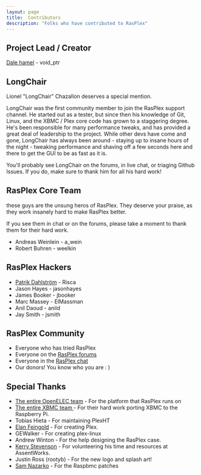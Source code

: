 ```yaml
---
layout: page 
title:  Contributors
description: "Folks who have contributed to RasPlex"
---
```


## Project Lead / Creator

<a href="http://blog.srvthe.net" target="_blank">Dale hamel</a> - void_ptr

## LongChair

Lionel "LongChair" Chazallon deserves a special mention.

LongChair was the first community member to join the RasPlex support channel. He started out as a tester, but since then his knowledge of Git, Linux, and the XBMC / Plex core code has grown to a staggering degree. He's been responsible for many performance tweaks, and has provided a great deal of leadership to the project. While other devs have come and gone, LongChair has always been around - staying up to insane hours of the night - tweaking performance and shaving off a few seconds here and there to get the GUI to be as fast as it is.

You'll probably see LongChair on the forums, in live chat, or triaging Github Issues. If you do, make sure to thank him for all his hard work!

## RasPlex Core Team

these guys are the unsung heros of RasPlex. They deserve your praise, as they work insanely hard to make RasPlex better.

If you see them in chat or on the forums, please take a moment to thank them for their hard work.

+ Andreas Weinlein - a_wein
+ Robert Buhren - weelkin


## RasPlex Hackers

+ <a href="http://www.linkedin.com/pub/patrik-dahlstr%C3%B6m/20/763/3b7" target="_blank">Patrik Dahlström</a> - Risca
+ Jason Hayes - jasonhayes
+ James Booker - jbooker
+ Marc Massey - ElMassman
+ Anil Daoud - anild
+ Jay Smith - jsmith

## RasPlex Community

+ Everyone who has tried RasPlex
+ Everyone on the <a href="http://forums.plexapp.com/index.php/forum/126-rasplex/" target="_blank">RasPlex forums</a>
+ Everyone in the <a href="http://chat.srvthe.net/" target="_blank">RasPlex chat</a>
+ Our donors! You know who you are : )

## Special Thanks

+ <a href="http://openelec.tv/" target="_blank">The entire OpenELEC team</a> - For the platform that RasPlex runs on
+ <a href="http://xbmc.org/" target="_blank"> The entire XBMC team </a>- For their hard work porting XBMC to the Raspberry Pi.
+ Tobias Hieta - For maintaining PlexHT
+ <a href="http://elan.plexapp.com/" target="_blank">Elan Feingold</a> - For creating Plex.
+ GEWalker - For creating plex-linux
+ Andrew Winton - For the help designing the RasPlex case.
+ <a href="http://fabbaloo.com/" target="_blank"> Kerry Stevenson</a> - For volunteering his time and resources at AssentWorks.
+ Justin Ross (rootyb) - For the new logo and splash art!
+ <a href="http://www.raspbmc.com/" target="_blank">Sam Nazarko</a> - For the Raspbmc patches
